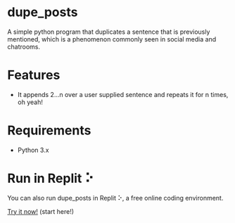 # dupe_posts
A simple python program that duplicates a sentence that is previously mentioned, which is a phenomenon commonly seen in social media and chatrooms.

# Features
- It appends 2...n over a user supplied sentence and repeats it for n times, oh yeah!

# Requirements
- Python 3.x

# Run in Replit ⠕

You can also run dupe_posts in Replit ⠕, a free online coding environment.

[Try it now!](https://replit.com/@dominic-salvado/dupeposts) (start here!)
